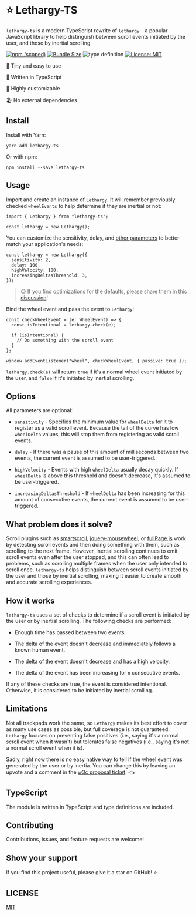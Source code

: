 # ⭐ Lethargy-TS

`lethargy-ts` is a modern TypeScript rewrite of `lethargy` – a popular JavaScript library to help distinguish between scroll events initiated by the user, and those by inertial scrolling.

[![npm (scoped)](https://img.shields.io/npm/v/lethargy-ts?style=flat-square)](https://www.npmjs.com/package/lethargy-ts)
[![Bundle Size](https://img.shields.io/bundlephobia/min/lethargy-ts?style=flat-square)](https://bundlephobia.com/result?p=lethargy-ts)
![type definition](https://img.shields.io/npm/types/lethargy-ts)
[![License: MIT](https://img.shields.io/badge/License-MIT-yellow.svg)](https://github.com/snelsi/lethargy-ts/blob/master/LICENSE)

🌳 Tiny and easy to use

🦄 Written in TypeScript

🎏 Highly customizable

🏖 No external dependencies

## Install

Install with Yarn:

```ssh
yarn add lethargy-ts
```

Or with npm:

```ssh
npm install --save lethargy-ts
```

## Usage

Import and create an instance of `Lethargy`. It will remember previously checked `wheelEvents` to help determine if they are inertial or not:

```tsx
import { Lethargy } from "lethargy-ts";

const lethargy = new Lethargy();
```

You can customize the sensitivity, delay, and [other parameters](https://github.com/snelsi/lethargy-ts/blob/master/src/types.ts) to better match your application's needs:

```tsx
const lethargy = new Lethargy({
  sensitivity: 2,
  delay: 100,
  highVelocity: 100,
  increasingDeltasThreshold: 3,
});
```

> 😉 If you find optimizations for the defaults, please share them in this [discussion](https://github.com/snelsi/lethargy-ts/discussions/2)!

Bind the wheel event and pass the event to `Lethargy`:

```tsx
const checkWheelEvent = (e: WheelEvent) => {
  const isIntentional = lethargy.check(e);

  if (isIntentional) {
    // Do something with the scroll event
  }
};

window.addEventListener("wheel", checkWheelEvent, { passive: true });
```

`lethargy.check(e)` will return `true` if it's a normal wheel event initiated by the user, and `false` if it's initiated by inertial scrolling.

## Options

All parameters are optional:

- `sensitivity` - Specifies the minimum value for `wheelDelta` for it to register as a valid scroll event. Because the tail of the curve has low `wheelDelta` values, this will stop them from registering as valid scroll events.

- `delay` - If there was a pause of this amount of milliseconds between two events, the current event is assumed to be user-triggered.

- `highVelocity` - Events with high `wheelDelta` usually decay quickly. If `wheelDelta` is above this threshold and doesn't decrease, it's assumed to be user-triggered.

- `increasingDeltasThreshold` - If `wheelDelta` has been increasing for this amount of consecutive events, the current event is assumed to be user-triggered.

## What problem does it solve?

Scroll plugins such as [smartscroll](https://github.com/d4nyll/smartscroll), [jquery-mousewheel](https://github.com/jquery/jquery-mousewheel), or [fullPage.js](http://alvarotrigo.com/fullPage/) work by detecting scroll events and then doing something with them, such as scrolling to the next frame. However, inertial scrolling continues to emit scroll events even after the user stopped, and this can often lead to problems, such as scrolling multiple frames when the user only intended to scroll once. `lethargy-ts` helps distinguish between scroll events initiated by the user and those by inertial scrolling, making it easier to create smooth and accurate scrolling experiences.

## How it works

`lethargy-ts` uses a set of checks to determine if a scroll event is initiated by the user or by inertial scrolling. The following checks are performed:

- Enough time has passed between two events.

- The delta of the event doesn't decrease and immediately follows a known human event.

- The delta of the event doesn't decrease and has a high velocity.

- The delta of the event has been increasing for `n` consecutive events.

If any of these checks are true, the event is considered intentional. Otherwise, it is considered to be initiated by inertial scrolling.

## Limitations

Not all trackpads work the same, so `Lethargy` makes its best effort to cover as many use cases as possible, but full coverage is not guaranteed. `Lethargy` focuses on preventing false positives (i.e., saying it's a normal scroll event when it wasn't) but tolerates false negatives (i.e., saying it's not a normal scroll event when it is).

Sadly, right now there is no easy native way to tell if the wheel event was generated by the user or by inertia.
You can change this by leaving an upvote and a comment in the [w3c proposal ticket](https://github.com/w3c/uievents/issues/58). 👈

## TypeScript

The module is written in TypeScript and type definitions are included.

## Contributing

Contributions, issues, and feature requests are welcome!

## Show your support

If you find this project useful, please give it a star on GitHub! ⭐️

## LICENSE

[MIT](./LICENSE)
